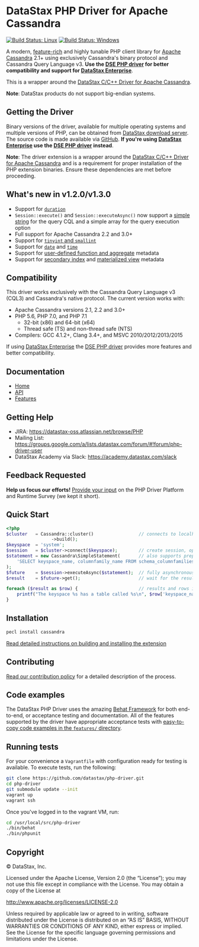 # DataStax PHP Driver for Apache Cassandra

[![Build Status: Linux](https://travis-ci.org/datastax/php-driver.svg)](https://travis-ci.org/datastax/php-driver)
[![Build Status: Windows](https://ci.appveyor.com/api/projects/status/8vrxpkfl4xm2f3nm?svg=true)](https://ci.appveyor.com/project/DataStax/php-driver)

A modern, [feature-rich][Features] and highly tunable PHP client library for
[Apache Cassandra] 2.1+ using exclusively Cassandra's binary protocol and
Cassandra Query Language v3. __Use the [DSE PHP driver] for better compatibility
and support for [DataStax Enterprise]__.

This is a wrapper around the [DataStax C/C++ Driver for Apache Cassandra].

__Note__: DataStax products do not support big-endian systems.

## Getting the Driver

Binary versions of the driver, available for multiple operating systems and
multiple versions of PHP, can be obtained from [DataStax download server]. The
source code is made available via [GitHub]. __If you're using [DataStax Enterprise]
use the [DSE PHP driver] instead__.

__Note__: The driver extension is a wrapper around the 
          [DataStax C/C++ Driver for Apache Cassandra] and is a requirement for proper
          installation of the PHP extension binaries. Ensure these dependencies are met before proceeding.

## What's new in v1.2.0/v1.3.0

* Support for [`duration`]
* `Session::execute()` and `Session::executeAsync()` now support a
  [simple string] for the query CQL and a simple array for the query execution
  option
* Full support for Apache Cassandra 2.2 and 3.0+
* Support for [`tinyint` and `smallint`]
* Support for [`date`] and [`time`]
* Support for [user-defined function and aggregate] metadata
* Support for [secondary index] and [materialized view] metadata

## Compatibility

This driver works exclusively with the Cassandra Query Language v3 (CQL3) and
Cassandra's native protocol. The current version works with:

* Apache Cassandra versions 2.1, 2.2 and 3.0+
* PHP 5.6, PHP 7.0, and PHP 7.1
  * 32-bit (x86) and 64-bit (x64)
  * Thread safe (TS) and non-thread safe (NTS)
* Compilers: GCC 4.1.2+, Clang 3.4+, and MSVC 2010/2012/2013/2015

If using [DataStax Enterprise] the [DSE PHP driver] provides more features and
better compatibility.

## Documentation

* [Home]
* [API]
* [Features]

## Getting Help

* JIRA: https://datastax-oss.atlassian.net/browse/PHP
* Mailing List: https://groups.google.com/a/lists.datastax.com/forum/#!forum/php-driver-user
* DataStax Academy via Slack: https://academy.datastax.com/slack

## Feedback Requested

**Help us focus our efforts!** [Provide your input] on the PHP Driver Platform
and Runtime Survey (we kept it short).

## Quick Start

```php
<?php
$cluster   = Cassandra::cluster()                 // connects to localhost by default
                 ->build();
$keyspace  = 'system';
$session   = $cluster->connect($keyspace);        // create session, optionally scoped to a keyspace
$statement = new Cassandra\SimpleStatement(       // also supports prepared and batch statements
    'SELECT keyspace_name, columnfamily_name FROM schema_columnfamilies'
);
$future    = $session->executeAsync($statement);  // fully asynchronous and easy parallel execution
$result    = $future->get();                      // wait for the result, with an optional timeout

foreach ($result as $row) {                       // results and rows implement Iterator, Countable and ArrayAccess
    printf("The keyspace %s has a table called %s\n", $row['keyspace_name'], $row['columnfamily_name']);
}
```

## Installation

```bash
pecl install cassandra
```

[Read detailed instructions on building and installing the
extension][installing-details]

## Contributing

[Read our contribution policy][contribution-policy] for a detailed description
of the process.

## Code examples

The DataStax PHP Driver uses the amazing [Behat Framework] for both end-to-end,
or acceptance testing and documentation. All of the features supported by the
driver have appropriate acceptance tests with [easy-to-copy code examples in
the `features/` directory][Features].

## Running tests

For your convenience a `Vagrantfile` with configuration ready for testing is
available. To execute tests, run the following:

```bash
git clone https://github.com/datastax/php-driver.git
cd php-driver
git submodule update --init
vagrant up
vagrant ssh
```

Once you've logged in to the vagrant VM, run:

```bash
cd /usr/local/src/php-driver
./bin/behat
./bin/phpunit
```

## Copyright

&copy; DataStax, Inc.

Licensed under the Apache License, Version 2.0 (the “License”); you may not use
this file except in compliance with the License. You may obtain a copy of the
License at

http://www.apache.org/licenses/LICENSE-2.0

Unless required by applicable law or agreed to in writing, software distributed
under the License is distributed on an “AS IS” BASIS, WITHOUT WARRANTIES OR
CONDITIONS OF ANY KIND, either express or implied. See the License for the
specific language governing permissions and limitations under the License.

[Apache Cassandra]: http://cassandra.apache.org
[DSE PHP driver]: http://docs.datastax.com/en/developer/php-driver-dse/latest
[DataStax Enterprise]: http://www.datastax.com/products/datastax-enterprise
[DataStax C/C++ Driver for Apache Cassandra]: http://docs.datastax.com/en/developer/cpp-driver/latest
[DataStax download server]: http://downloads.datastax.com/php-driver
[GitHub]: https://github.com/datastax/php-driver
[Home]: http://docs.datastax.com/en/developer/php-driver/latest
[API]: http://docs.datastax.com/en/developer/php-driver/latest/api
[Provide your input]: http://goo.gl/forms/HbSiIJ2tLP
[installing-details]: https://github.com/datastax/php-driver/blob/master/ext/README.md
[contribution-policy]: https://github.com/datastax/php-driver/blob/master/CONTRIBUTING.md
[Behat Framework]: http://docs.behat.org
[Features]: /features
[`duration`]: /features/duration.feature
[simple string]: /features/simple_string_queries.feature
[`tinyint` and `smallint`]: /features/datatypes.feature#L92
[`date`]: /features/datatypes.feature#L135
[`time`]: /features/datatypes.feature#L170
[user-defined function and aggregate]: /features/function_and_aggregate_metadata.feature
[secondary index]: /features/secondary_index_metadata.feature
[materialized view]: /features/materialized_view_metadata.feature
